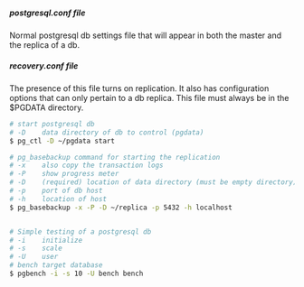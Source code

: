 ##### postgresql.conf file
Normal postgresql db settings file that will appear in both the master and the replica of a db.

##### recovery.conf file
The presence of this file turns on replication. It also has configuration options that can only pertain to a db replica. This file must always be in the $PGDATA directory.

```bash
# start postgresql db
# -D    data directory of db to control (pgdata)
$ pg_ctl -D ~/pgdata start

# pg_basebackup command for starting the replication
# -x    also copy the transaction logs
# -P    show progress meter
# -D    (required) location of data directory (must be empty directory)
# -p    port of db host
# -h    location of host
$ pg_basebackup -x -P -D ~/replica -p 5432 -h localhost


# Simple testing of a postgresql db
# -i    initialize
# -s    scale
# -U    user
# bench target database
$ pgbench -i -s 10 -U bench bench
```

